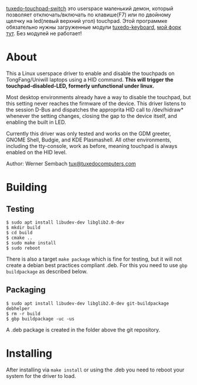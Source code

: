 [tuxedo-touchpad-switch](https://github.com/tuxedocomputers/tuxedo-touchpad-switch ) это userspace маленький демон, который позволяет отключать/включать по клавише(F7) или по двойному щелчку на led(левый верхний угол) touchpad. Этой программке обязательно нужны загруженные модули [tuxedo-keyboard](https://github.com/tuxedocomputers/tuxedo-keyboard), [мой форк тут](git@github.com:abyss-soft/tuxedo-keyboard.git). Без модулей не работает!

# About

This a Linux userspace driver to enable and disable the touchpads on TongFang/Uniwill laptops using a HID command. **This will trigger the touchpad-disabled-LED, formerly unfunctional under linux.**

Most desktop environments already have a way to disable the touchpad, but this setting never reaches the firmware of the device. This driver listens to the session D-Bus and dispatches the approprita HID call to /dev/hidraw* whenever the setting changes, closing the gap to the device itself, and enabling the built in LED.

Currently this driver was only tested and works on the GDM greeter, GNOME Shell, Budgie, and KDE Plasmashell. All other environments, including the tty-console, work as before, meaning touchpad is always enabled on the HID level.

Author: Werner Sembach <tux@tuxedocomputers.com>

# Building

## Testing

```
$ sudo apt install libudev-dev libglib2.0-dev
$ mkdir build
$ cd build
$ cmake ..
$ sudo make install
$ sudo reboot
```

There is also a target `make package` which is fine for testing, but it will not create a debian best practices compliant .deb. For this you need to use `gbp buildpackage` as described below.

## Packaging

```
$ sudo apt install libudev-dev libglib2.0-dev git-buildpackage debhelper
$ rm -r build
$ gbp buildpackage -uc -us
```

A .deb package is created in the folder above the git repository.

# Installing

After installing via `make install` or using the .deb you need to reboot your system for the driver to load.
